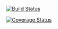 [![Build Status](https://travis-ci.com/github/kishanhv/cs107test.svg?branch=master)](https://travis-ci.com/github/kishanhv/cs107test.svg!branch=master)

[![Coverage Status](https://codecov.io/gh/kishanhv/cs107test/branch/master/graph/badge.svg)](https://codecov.io/gh/kishanhv/cs107test)
